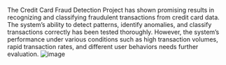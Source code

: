 The Credit Card Fraud Detection Project has shown promising results in recognizing and classifying fraudulent transactions from credit card data. 
The system’s ability to detect patterns, identify anomalies, and classify transactions correctly has been tested thoroughly.
However, the system’s performance under various conditions such as high transaction volumes, rapid transaction rates, and different user behaviors needs further evaluation.
![image](https://github.com/Harsh-Gadhavi/Credit-card-fraud-detection-using-machine-learning/assets/109405574/2afe02e3-47a6-4633-b428-86d270ba9db6)
